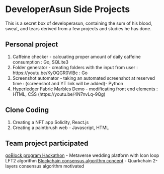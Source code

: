 # DeveloperAsun Side Projects
This is a secret box of developerasun, containing the sum of his blood, sweat, and tears derived from a few projects and studies he has done. 

## Personal project
<ol>
<li>Caffeine checker - calcuating proper amount of daily caffeine consumption : Go, SQLite3 </li>
<li>Folder generator - creating folders with the input from user : https://youtu.be/KyOQGR0VlBc : Go </li> 
<li>Screenshot automator - taking an automated screenshot at reserved time : (screenshot and YT link will be added)- Python </li>
<li>Hyperledger Fabric Marbles Demo - modificating front end elements : HTML, CSS (https://youtu.be/4N7nvLq-9Qg) </li>
</ol>
 
## Clone Coding
<ol>
<li>Creating a NFT app Solidity, React.js</li>
<li>Creating a paintbrush web - Javascript, HTML</li>
</ol>
 
## Team project participated
[goBlock program Hackathon](https://1drv.ms/p/s!AtfkTrM2j9UvlGo-LexXUWe709rg?e=loJnDu) - Metaverse wedding platform with Icon loop LFT2 algorithm 
[Blockchain consensus algorithm concept](https://github.com/designerasun/golang/blob/master/PoSN/demo/demo.go) - Quarkchain 2-layers consensus algorithm motivated


